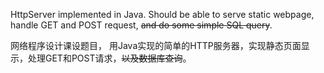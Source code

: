 HttpServer implemented in Java.
Should be able to serve static webpage, handle GET and POST request, <del>and do some simple SQL query</del>.

网络程序设计课设题目，
用Java实现的简单的HTTP服务器，实现静态页面显示，处理GET和POST请求，<del>以及数据库查询</del>。
